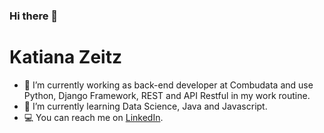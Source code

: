 ### Hi there 👋

# Katiana Zeitz

- 🔭 I’m currently working as back-end developer at Combudata and use Python, Django Framework, REST and API Restful in my work routine.
- 🌱 I’m currently learning Data Science, Java and Javascript.
- 💻 You can reach me on <a href="https://www.linkedin.com/in/katianazeitz/?locale=en_US" >LinkedIn</a>.
